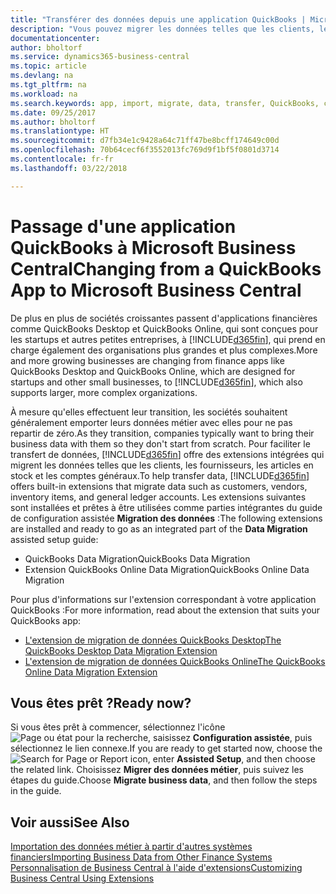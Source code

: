 ```yaml
---
title: "Transférer des données depuis une application QuickBooks | Microsoft Docs"
description: "Vous pouvez migrer les données telles que les clients, les fournisseurs, les articles en stock et les comptes généraux des applications QuickBooks vers Business Central."
documentationcenter: 
author: bholtorf
ms.service: dynamics365-business-central
ms.topic: article
ms.devlang: na
ms.tgt_pltfrm: na
ms.workload: na
ms.search.keywords: app, import, migrate, data, transfer, QuickBooks, customize
ms.date: 09/25/2017
ms.author: bholtorf
ms.translationtype: HT
ms.sourcegitcommit: d7fb34e1c9428a64c71ff47be8bcff174649c00d
ms.openlocfilehash: 70b64cecf6f3552013fc769d9f1bf5f0801d3714
ms.contentlocale: fr-fr
ms.lasthandoff: 03/22/2018

---
```



# <a name="changing-from-a-quickbooks-app-to-microsoft-business-central"></a><span data-ttu-id="0dac0-103">Passage d'une application QuickBooks à Microsoft Business Central</span><span class="sxs-lookup"><span data-stu-id="0dac0-103">Changing from a QuickBooks App to Microsoft Business Central</span></span>
<span data-ttu-id="0dac0-104">De plus en plus de sociétés croissantes passent d'applications financières comme QuickBooks Desktop et QuickBooks Online, qui sont conçues pour les startups et autres petites entreprises, à [!INCLUDE[d365fin](includes/d365fin_md.md)], qui prend en charge également des organisations plus grandes et plus complexes.</span><span class="sxs-lookup"><span data-stu-id="0dac0-104">More and more growing businesses are changing from finance apps like QuickBooks Desktop and QuickBooks Online, which are designed for startups and other small businesses, to [!INCLUDE[d365fin](includes/d365fin_md.md)], which also supports larger, more complex organizations.</span></span> 

<span data-ttu-id="0dac0-105">À mesure qu'elles effectuent leur transition, les sociétés souhaitent généralement emporter leurs données métier avec elles pour ne pas repartir de zéro.</span><span class="sxs-lookup"><span data-stu-id="0dac0-105">As they transition, companies typically want to bring their business data with them so they don't start from scratch.</span></span> <span data-ttu-id="0dac0-106">Pour faciliter le transfert de données, [!INCLUDE[d365fin](includes/d365fin_md.md)] offre des extensions intégrées qui migrent les données telles que les clients, les fournisseurs, les articles en stock et les comptes généraux.</span><span class="sxs-lookup"><span data-stu-id="0dac0-106">To help transfer data, [!INCLUDE[d365fin](includes/d365fin_md.md)] offers built-in extensions that migrate data such as customers, vendors, inventory items, and general ledger accounts.</span></span> <span data-ttu-id="0dac0-107">Les extensions suivantes sont installées et prêtes à être utilisées comme parties intégrantes du guide de configuration assistée **Migration des données** :</span><span class="sxs-lookup"><span data-stu-id="0dac0-107">The following extensions are installed and ready to go as an integrated part of the **Data Migration** assisted setup guide:</span></span>

* <span data-ttu-id="0dac0-108">QuickBooks Data Migration</span><span class="sxs-lookup"><span data-stu-id="0dac0-108">QuickBooks Data Migration</span></span> 
* <span data-ttu-id="0dac0-109">Extension QuickBooks Online Data Migration</span><span class="sxs-lookup"><span data-stu-id="0dac0-109">QuickBooks Online Data Migration</span></span>

<span data-ttu-id="0dac0-110">Pour plus d'informations sur l'extension correspondant à votre application QuickBooks :</span><span class="sxs-lookup"><span data-stu-id="0dac0-110">For more information, read about the extension that suits your QuickBooks app:</span></span>   

* [<span data-ttu-id="0dac0-111">L'extension de migration de données QuickBooks Desktop</span><span class="sxs-lookup"><span data-stu-id="0dac0-111">The QuickBooks Desktop Data Migration Extension</span></span>](ui-extensions-quickbooks-data-migration.md)
* [<span data-ttu-id="0dac0-112">L'extension de migration de données QuickBooks Online</span><span class="sxs-lookup"><span data-stu-id="0dac0-112">The QuickBooks Online Data Migration Extension</span></span>](ui-extensions-quickbooks-online-data-migration.md)

## <a name="ready-now"></a><span data-ttu-id="0dac0-113">Vous êtes prêt ?</span><span class="sxs-lookup"><span data-stu-id="0dac0-113">Ready now?</span></span>
<span data-ttu-id="0dac0-114">Si vous êtes prêt à commencer, sélectionnez l'icône ![Page ou état pour la recherche](media/ui-search/search_small.png "icône Page ou état pour la recherche"), saisissez **Configuration assistée**, puis sélectionnez le lien connexe.</span><span class="sxs-lookup"><span data-stu-id="0dac0-114">If you are ready to get started now, choose the ![Search for Page or Report](media/ui-search/search_small.png "Search for Page or Report icon") icon, enter **Assisted Setup**, and then choose the related link.</span></span> <span data-ttu-id="0dac0-115">Choisissez **Migrer des données métier**, puis suivez les étapes du guide.</span><span class="sxs-lookup"><span data-stu-id="0dac0-115">Choose **Migrate business data**, and then follow the steps in the guide.</span></span>

## <a name="see-also"></a><span data-ttu-id="0dac0-116">Voir aussi</span><span class="sxs-lookup"><span data-stu-id="0dac0-116">See Also</span></span>
[<span data-ttu-id="0dac0-117">Importation des données métier à partir d'autres systèmes financiers</span><span class="sxs-lookup"><span data-stu-id="0dac0-117">Importing Business Data from Other Finance Systems</span></span>](upload-data.md)  
[<span data-ttu-id="0dac0-118">Personnalisation de Business Central à l'aide d'extensions</span><span class="sxs-lookup"><span data-stu-id="0dac0-118">Customizing Business Central Using Extensions</span></span>](ui-extensions.md)   

